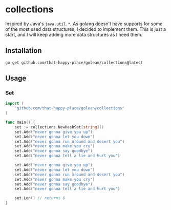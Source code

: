 # collections

Inspired by Java's `java.util.*`. As golang doesn't have supports for some of the most used data structures, I decided to implement them. This is just a start, and I will keep adding more data structures as I need them.

## Installation

```shell
go get github.com/that-happy-place/golean/collections@latest
```

## Usage

### Set

```go
import (
    "github.com/that-happy-place/golean/collections"
)

func main() {
	set := collections.NewHashSet[string]()
	set.Add("never gonna give you up")
    set.Add("never gonna let you down")
	set.Add("never gonna run around and desert you")
	set.Add("never gonna make you cry")
	set.Add("never gonna say goodbye")
	set.Add("never gonna tell a lie and hurt you")

    set.Add("never gonna give you up")
    set.Add("never gonna let you down")
    set.Add("never gonna run around and desert you")
    set.Add("never gonna make you cry")
    set.Add("never gonna say goodbye")
    set.Add("never gonna tell a lie and hurt you")

	set.Len() // returns 6
}
```
